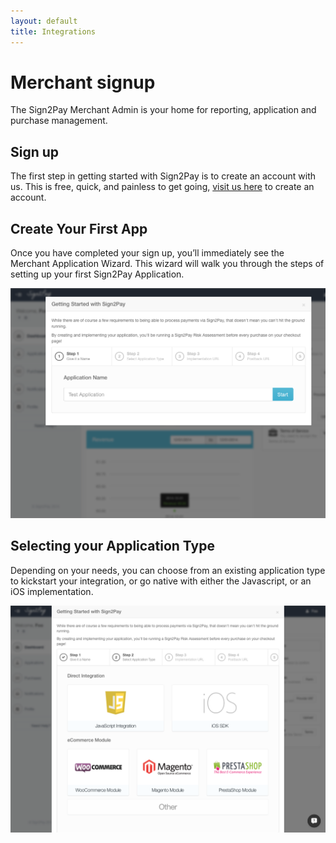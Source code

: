 ```yaml
---
layout: default
title: Integrations
---
```


# Merchant signup

The Sign2Pay Merchant Admin is your home for reporting, application and purchase management.

## Sign up

The first step in getting started with Sign2Pay is to create an account with us. This is free, quick, and painless to get going, [visit us here](https://merchant.sign2pay.com/profile/sign_up) to create an account.

## Create Your First App

Once you have completed your sign up, you’ll immediately see the Merchant Application Wizard. This wizard will walk you through the steps of setting up your first Sign2Pay Application.

<img src="/images/merchants/app_wizard.png">

## Selecting your Application Type

Depending on your needs, you can choose from an existing application type to kickstart your integration, or go native with either the Javascript, or an iOS implementation.

<img src="/images/merchants/app_type.png">
